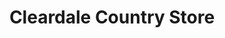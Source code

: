 ---
title: "Cleardale Country Store"
url: /cleardale/cleardale-country-store/
shop: Lebensmittel
---